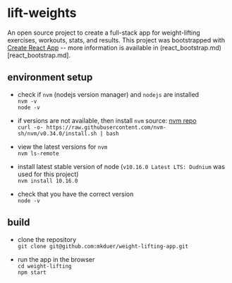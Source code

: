 # lift-weights
An open source project to create a full-stack app for weight-lifting exercises, workouts, stats, and results. This project was bootstrapped with [Create React App](https://github.com/facebook/create-react-app) -- more information is available in (react\_bootstrap.md) [react_bootstrap.md].

## environment setup

* check if `nvm` (nodejs version manager) and `nodejs` are installed  
`nvm -v`  
`node -v`  

* if versions are not available, then install `nvm` source: [nvm repo](https://github.com/nvm-sh/nvm)   
`curl -o- https://raw.githubusercontent.com/nvm-sh/nvm/v0.34.0/install.sh | bash`  

* view the latest versions for `nvm `  
`nvm ls-remote`  

* install latest stable version of node (`v10.16.0 Latest LTS: Dudnium` was used for this project)  
`nvm install 10.16.0 ` 

* check that you have the correct version  
`node -v  `


## build

* clone the repository   
`git clone git@github.com:mkduer/weight-lifting-app.git ` 

* run the app in the browser  
  `cd weight-lifting `  
  `npm start`  

  
